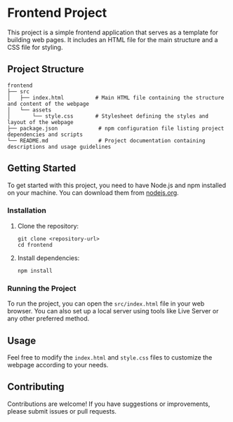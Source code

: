 # Frontend Project

This project is a simple frontend application that serves as a template for building web pages. It includes an HTML file for the main structure and a CSS file for styling.

## Project Structure

```
frontend
├── src
│   ├── index.html          # Main HTML file containing the structure and content of the webpage
│   └── assets
│       └── style.css       # Stylesheet defining the styles and layout of the webpage
├── package.json             # npm configuration file listing project dependencies and scripts
└── README.md                # Project documentation containing descriptions and usage guidelines
```

## Getting Started

To get started with this project, you need to have Node.js and npm installed on your machine. You can download them from [nodejs.org](https://nodejs.org/).

### Installation

1. Clone the repository:
   ```
   git clone <repository-url>
   cd frontend
   ```

2. Install dependencies:
   ```
   npm install
   ```

### Running the Project

To run the project, you can open the `src/index.html` file in your web browser. You can also set up a local server using tools like Live Server or any other preferred method.

## Usage

Feel free to modify the `index.html` and `style.css` files to customize the webpage according to your needs.

## Contributing

Contributions are welcome! If you have suggestions or improvements, please submit issues or pull requests.